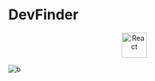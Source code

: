 # DevFinder

<p align="center">
<a href="https://reactjs.org/" target="_blank" rel="noreferrer"><img src="https://raw.githubusercontent.com/danielcranney/readme-generator/main/public/icons/skills/react-colored.svg" width="50" height="50" alt="React" /></a>
</p>

![b](https://user-images.githubusercontent.com/59649767/193902220-a354303e-1f37-42fb-8371-43f3ffdec665.png)
